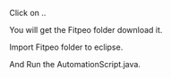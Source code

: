 Click on ..

You will get the Fitpeo folder download it.

Import Fitpeo folder to eclipse.

And Run the AutomationScript.java.
